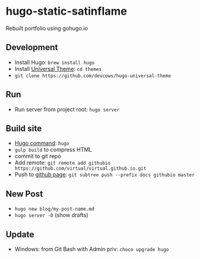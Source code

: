 # hugo-static-satinflame
Rebuilt portfolio using gohugo.io

## Development
- Install Hugo: `brew install hugo`
- Install [Universal Theme](https://github.com/devcows/hugo-universal-theme): `cd themes`
- `git clone https://github.com/devcows/hugo-universal-theme`

## Run
- Run server from project root: `hugo server`

## Build site
- [Hugo command](https://gohugo.io/commands/hugo/): `hugo`
- `gulp build` to compress HTML
- commit to git repo
- Add remote: `git remote add githubio https://github.com/virtual/virtual.github.io.git`
- Push to [github page](https://github.com/virtual/virtual.github.io): `git subtree push --prefix docs githubio master`

## New Post
- `hugo new blog/my-post-name.md`
- `hugo server -D` (show drafts)

## Update 
- Windows: from Git Bash with Admin priv: `choco upgrade hugo`